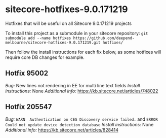 # sitecore-hotfixes-9.0.171219
Hotfixes that will be useful on all Sitecore 9.0.171219 projects

To install this project as a submodule in your sitecore repository:
```git submodule add --name hotfixes https://github.com/deepend-melbourne/sitecore-hotfixes-9.0.171219.git hotfixes/```

Then follow the install instructions for each fix below, as some hotfixes will require core DB changes for example.

## Hotfix 95002
*Bug:* New lines not rendering in EE for multi line text fields
*Install instructions:* None
*Additional info:* https://kb.sitecore.net/articles/748022

## Hotfix 205547

*Bug:* `WARN  Authentication on CES Discovery service failed.` and `ERROR Could not update device detection database`
*Install instructions:* None
*Additional info:* https://kb.sitecore.net/articles/828414
